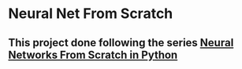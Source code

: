 # Neural Net From Scratch

## This project done following the series [Neural Networks From Scratch in Python](https://www.youtube.com/playlist?list=PLQVvvaa0QuDcjD5BAw2DxE6OF2tius3V3)

